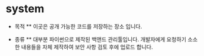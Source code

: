 # system

* 목적
** 이곳은 공개 가능한 코드를 저장하는 장소 입니다.

* 종류
** 대부분 파이썬으로 제작된 백앤드 관리툴입니다. 개발자에게 요청하기 소소한 내용들을 자체 제작하여 보안 사항 검토 후에 업로드 합니다.



